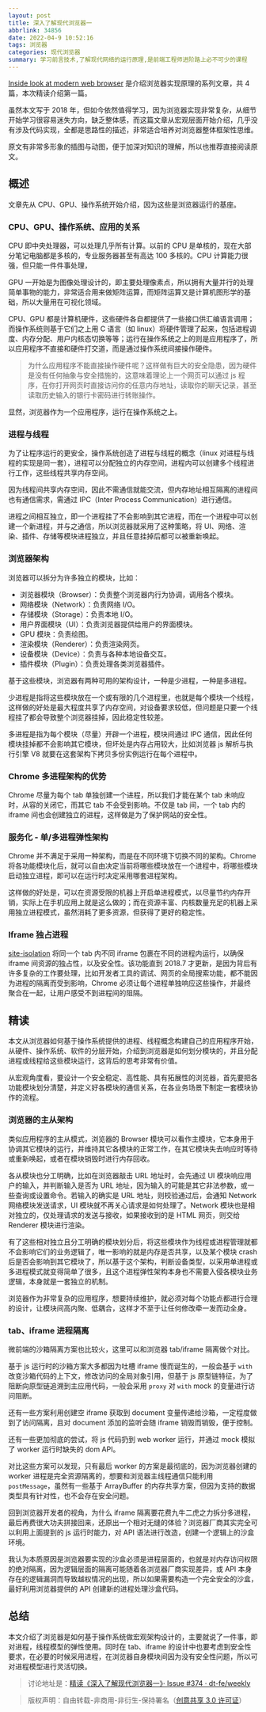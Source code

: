 ```yaml
---
layout: post
title: 深入了解现代浏览器一
abbrlink: 34856
date: 2022-04-9 10:52:16
tags: 浏览器
categories: 现代浏览器
summary: 学习前言技术,了解现代网络的运行原理,是前端工程师进阶路上必不可少的课程
---
```


[Inside look at modern web browser](https://developers.google.com/web/updates/2018/09/inside-browser-part1) 是介绍浏览器实现原理的系列文章，共 4 篇，本次精读介绍第一篇。

虽然本文写于 2018 年，但如今依然值得学习，因为浏览器实现非常复杂，从细节开始学习很容易迷失方向，缺乏整体感，而这篇文章从宏观层面开始介绍，几乎没有涉及代码实现，全都是思路性的描述，非常适合培养对浏览器整体框架性思维。

原文有非常多形象的插图与动图，便于加深对知识的理解，所以也推荐直接阅读原文。

## 概述

文章先从 CPU、GPU、操作系统开始介绍，因为这些是浏览器运行的基座。

### CPU、GPU、操作系统、应用的关系

CPU 即中央处理器，可以处理几乎所有计算。以前的 CPU 是单核的，现在大部分笔记电脑都是多核的，专业服务器甚至有高达 100 多核的。CPU 计算能力很强，但只能一件件事处理，

GPU 一开始是为图像处理设计的，即主要处理像素点，所以拥有大量并行的处理简单事物的能力，非常适合用来做矩阵运算，而矩阵运算又是计算机图形学的基础，所以大量用在可视化领域。

CPU、GPU 都是计算机硬件，这些硬件各自都提供了一些接口供汇编语言调用；而操作系统则基于它们之上用 C 语言（如 linux）将硬件管理了起来，包括进程调度、内存分配、用户内核态切换等等；运行在操作系统之上的则是应用程序了，所以应用程序不直接和硬件打交道，而是通过操作系统间接操作硬件。

> 为什么应用程序不能直接操作硬件呢？这样做有巨大的安全隐患，因为硬件是没有任何抽象与安全措施的，这意味着理论上一个网页可以通过 js 程序，在你打开网页时直接访问你的任意内存地址，读取你的聊天记录，甚至读取历史输入的银行卡密码进行转账操作。

显然，浏览器作为一个应用程序，运行在操作系统之上。

### 进程与线程

为了让程序运行的更安全，操作系统创造了进程与线程的概念（linux 对进程与线程的实现是同一套），进程可以分配独立的内存空间，进程内可以创建多个线程进行工作，这些线程共享内存空间。

因为线程间共享内存空间，因此不需通信就能交流，但内存地址相互隔离的进程间也有通信需求，需通过 IPC（Inter Process Communication）进行通信。

进程之间相互独立，即一个进程挂了不会影响到其它进程，而在一个进程中可以创建一个新进程，并与之通信，所以浏览器就采用了这种策略，将 UI、网络、渲染、插件、存储等模块进程独立，并且任意挂掉后都可以被重新唤起。

### 浏览器架构

浏览器可以拆分为许多独立的模块，比如：

- 浏览器模块（Browser）：负责整个浏览器内行为协调，调用各个模块。
- 网络模块（Network）：负责网络 I/O。
- 存储模块（Storage）：负责本地 I/O。
- 用户界面模块（UI）：负责浏览器提供给用户的界面模块。
- GPU 模块：负责绘图。
- 渲染模块（Renderer）：负责渲染网页。
- 设备模块（Device）：负责与各种本地设备交互。
- 插件模块（Plugin）：负责处理各类浏览器插件。

基于这些模块，浏览器有两种可用的架构设计，一种是少进程，一种是多进程。

少进程是指将这些模块放在一个或有限的几个进程里，也就是每个模块一个线程，这样做的好处是最大程度共享了内存空间，对设备要求较低，但问题是只要一个线程挂了都会导致整个浏览器挂掉，因此稳定性较差。

多进程是指为每个模块（尽量）开辟一个进程，模块间通过 IPC 通信，因此任何模块挂掉都不会影响其它模块，但坏处是内存占用较大，比如浏览器 js 解析与执行引擎 V8 就要在这套架构下拷贝多份实例运行在每个进程中。

### Chrome 多进程架构的优势

Chrome 尽量为每个 tab 单独创建一个进程，所以我们才能在某个 tab 未响应时，从容的关闭它，而其它 tab 不会受到影响。不仅是 tab 间，一个 tab 内的 iframe 间也会创建独立的进程，这样做是为了保护网站的安全性。

### 服务化 - 单/多进程弹性架构

Chrome 并不满足于采用一种架构，而是在不同环境下切换不同的架构。Chrome 将各功能模块化后，就可以自由决定当前将哪些模块放在一个进程中，将哪些模块启动独立进程，即可以在运行时决定采用哪套进程架构。

这样做的好处是，可以在资源受限的机器上开启单进程模式，以尽量节约内存开销，实际上在手机应用上就是这么做的；而在资源丰富、内核数量充足的机器上采用独立进程模式，虽然消耗了更多资源，但获得了更好的稳定性。

### Iframe 独占进程

[site-isolation](https://developers.google.com/web/updates/2018/07/site-isolation) 将同一个 tab 内不同 iframe 包裹在不同的进程内运行，以确保 iframe 间资源的独占性，以及安全性。该功能直到 2018.7 才更新，是因为背后有许多复杂的工作要处理，比如开发者工具的调试、网页的全局搜索功能，都不能因为进程的隔离而受到影响，Chrome 必须让每个进程单独响应这些操作，并最终聚合在一起，让用户感受不到进程间的阻隔。

## 精读

本文从浏览器如何基于操作系统提供的进程、线程概念构建自己的应用程序开始，从硬件、操作系统、软件的分层开始，介绍到浏览器是如何划分模块的，并且分配进程或线程给这些模块运行，这背后的思考非常有价值。

从宏观角度看，要设计一个安全稳定、高性能、具有拓展性的浏览器，首先要把各功能模块划分清楚，并定义好各模块的通信关系，在各业务场景下制定一套模块协作的流程。

### 浏览器的主从架构

类似应用程序的主从模式，浏览器的 Browser 模块可以看作主模块，它本身用于协调其它模块的运行，并维持其它各模块的正常工作，在其它模块失去响应时等待或重新唤起，或者在模块销毁时进行内存回收。

各从模块也分工明确，比如在浏览器敲击 URL 地址时，会先通过 UI 模块响应用户的输入，并判断输入是否为 URL 地址，因为输入的可能是其它非法参数，或一些查询或设置命令。若输入的确实是 URL 地址，则校验通过后，会通知 Network 网络模块发送请求，UI 模块就不再关心请求是如何处理了。Network 模块也是相对独立的，仅处理请求的发送与接收，如果接收到的是 HTML 网页，则交给 Renderer 模块进行渲染。

有了这些相对独立且分工明确的模块划分后，将这些模块作为线程或进程管理就都不会影响它们的业务逻辑了，唯一影响的就是内存是否共享，以及某个模块 crash 后是否会影响到其它模块了，所以基于这个架构，判断设备类型，以采用单进程或多进程模式就变得简单了很多，且这个进程弹性架构本身也不需要入侵各模块业务逻辑，本身就是一套独立的机制。

浏览器作为非常复杂的应用程序，想要持续维护，就必须对每个功能点都进行合理的设计，让模块间高内聚、低耦合，这样才不至于让任何修改牵一发而动全身。

### tab、iframe 进程隔离

微前端的沙箱隔离方案也比较火，这里可以和浏览器 tab/iframe 隔离做个对比。

基于 js 运行时的沙箱方案大多都因为吐槽 iframe 慢而诞生的，一般会基于 `with` 改变沙箱代码的上下文，修改访问的全局对象引用，但基于 js 原型链特征，为了阻断向原型链追溯到主应用代码，一般会采用 `proxy` 对 `with` mock 的变量进行访问阻断。

还有一些方案利用创建空 iframe 获取到 document 变量传递给沙箱，一定程度做到了访问隔离，且对 document 添加的监听会随 iframe 销毁而销毁，便于控制。

还有一些更加彻底的尝试，将 js 代码扔到 web worker 运行，并通过 mock 模拟了 worker 运行时缺失的 dom API。

对比这些方案可以发现，只有最后 worker 的方案是最彻底的，因为浏览器创建的 worker 进程是完全资源隔离的，想要和浏览器主线程通信只能利用 `postMessage`，虽然有一些基于 ArrayBuffer 的内存共享方案，但因为支持的数据类型具有针对性，也不会存在安全问题。

回到浏览器开发者的视角，为什么 iframe 隔离要花费九牛二虎之力拆分多进程，最后再费很大功夫拼接回来，还原出一个相对无缝的体验？浏览器厂商其实完全可以利用上面提到的 js 运行时能力，对 API 语法进行改造，创建一个逻辑上的沙盒环境。

我认为本质原因是浏览器要实现的沙盒必须是进程层面的，也就是对内存访问权限的绝对隔离，因为逻辑层面的隔离可能随着各浏览器厂商实现差异，或 API 本身存在的逻辑漏洞而导致越权情况的出现，所以如果需要构造一个完全安全的沙盒，最好利用浏览器提供的 API 创建新的进程处理沙盒代码。

## 总结

本文介绍了浏览器是如何基于操作系统做宏观架构设计的，主要就说了一件事，即对进程，线程模型的弹性使用。同时在 tab、iframe 的设计中也要考虑到安全性要求，在必要的时候采用进程，在浏览器自身模块间因为没有安全性问题，所以可对进程模型进行灵活切换。

> 讨论地址是：[精读《深入了解现代浏览器一》· Issue #374 · dt-fe/weekly](https://github.com/dt-fe/weekly/issues/374)

> 版权声明：自由转载-非商用-非衍生-保持署名（[创意共享 3.0 许可证](https://creativecommons.org/licenses/by-nc-nd/3.0/deed.zh)）